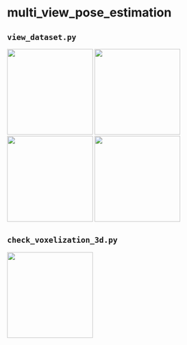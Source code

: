 # multi_view_pose_estimation

## `view_dataset.py`

<img src="https://drive.google.com/uc?id=1TAJyrtCuQT2BZrkEsBtFBrNpM2d7Ply0" height="200px" /> <img src="https://drive.google.com/uc?id=1UTp0OoebolXKM6Whiw0lzZvmWhlkvNik" height="200px" /> <img src="https://drive.google.com/uc?id=1fNROXFYoQHus0RaPaGboReG8IVQJMpsm" height="200px" /> <img src="https://drive.google.com/uc?id=1Et2Ekv7zdMkXkIHGSjm7ZuaOEyJ8vicP" height="200px" />

## `check_voxelization_3d.py`

<img src="https://drive.google.com/uc?id=1KN0Eu05sVdb8qr55CM_VfrApZDBKMFYP" height="200px" />
